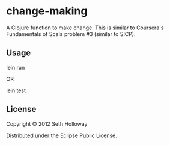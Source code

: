 # change-making

A Clojure function to make change. This is similar to Coursera's Fundamentals of Scala problem #3 (similar to SICP).

## Usage

lein run

OR

lein test

## License

Copyright © 2012 Seth Holloway

Distributed under the Eclipse Public License.
